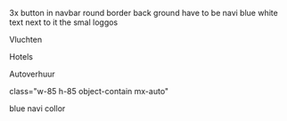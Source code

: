 3x button in navbar round border back ground have to be navi blue white text next to it the smal loggos

Vluchten

Hotels

Autoverhuur

class="w-85 h-85 object-contain mx-auto"

blue navi collor
